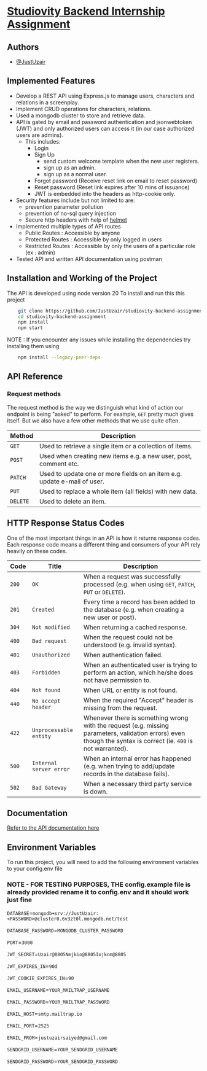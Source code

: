 # [Studiovity Backend Internship Assignment](https://studiovity.notion.site/Backend-Engineer-Assignment-52ce701ca7e240eb841e1f2a84abbf8d)

## Authors

- [@JustUzair](https://www.github.com/JustUzair)

## Implemented Features

- Develop a REST API using Express.js to manage users, characters and relations in a screenplay.
- Implement CRUD operations for characters, relations.
- Used a mongodb cluster to store and retrieve data.
- API is gated by email and password authentication and jsonwebtoken (JWT) and only authorized users can access it (in our case authorized users are admins).
  - This includes:
    - Login
    - Sign Up
      - send custom welcome template when the new user registers.
      - sign up as an admin.
      - sign up as a normal user.
    - Forgot password (Receive reset link on email to reset password)
    - Reset password (Reset link expires after 10 mins of issuance)
    - JWT is embedded into the headers as http-cookie only.
- Security features include but not limited to are:
  - prevention parameter pollution
  - prevention of no-sql query injection
  - Secure http headers with help of [helmet](https://github.com/helmetjs/helmet)
- Implemented multiple types of API routes
  - Public Routes : Accessible by anyone
  - Protected Routes : Accessible by only logged in users
  - Restricted Routes : Accessible by only the users of a particular role (ex : admin)
- Tested API and written API documentation using postman

## Installation and Working of the Project

The API is developed using node version 20
To install and run this this project

```bash
    git clone https://github.com/JustUzair/studiovity-backend-assignment.git
    cd studiovity-backend-assignment
    npm install
    npm start
```

NOTE : If you encounter any issues while installing the dependencies try installing them using

```bash
    npm install --legacy-peer-deps
```

## API Reference

### Request methods

The request method is the way we distinguish what kind of action our endpoint is being "asked" to perform. For example, `GET` pretty much gives itself. But we also have a few other methods that we use quite often.

| Method   | Description                                                              |
| -------- | ------------------------------------------------------------------------ |
| `GET`    | Used to retrieve a single item or a collection of items.                 |
| `POST`   | Used when creating new items e.g. a new user, post, comment etc.         |
| `PATCH`  | Used to update one or more fields on an item e.g. update e-mail of user. |
| `PUT`    | Used to replace a whole item (all fields) with new data.                 |
| `DELETE` | Used to delete an item.                                                  |

## HTTP Response Status Codes

One of the most important things in an API is how it returns response codes. Each response code means a different thing and consumers of your API rely heavily on these codes.

| Code  | Title                   | Description                                                                                                                                                     |
| ----- | ----------------------- | --------------------------------------------------------------------------------------------------------------------------------------------------------------- |
| `200` | `OK`                    | When a request was successfully processed (e.g. when using `GET`, `PATCH`, `PUT` or `DELETE`).                                                                  |
| `201` | `Created`               | Every time a record has been added to the database (e.g. when creating a new user or post).                                                                     |
| `304` | `Not modified`          | When returning a cached response.                                                                                                                               |
| `400` | `Bad request`           | When the request could not be understood (e.g. invalid syntax).                                                                                                 |
| `401` | `Unauthorized`          | When authentication failed.                                                                                                                                     |
| `403` | `Forbidden`             | When an authenticated user is trying to perform an action, which he/she does not have permission to.                                                            |
| `404` | `Not found`             | When URL or entity is not found.                                                                                                                                |
| `440` | `No accept header`      | When the required "Accept" header is missing from the request.                                                                                                  |
| `422` | `Unprocessable entity`  | Whenever there is something wrong with the request (e.g. missing parameters, validation errors) even though the syntax is correct (ie. `400` is not warranted). |
| `500` | `Internal server error` | When an internal error has happened (e.g. when trying to add/update records in the database fails).                                                             |
| `502` | `Bad Gateway`           | When a necessary third party service is down.                                                                                                                   |

## Documentation

[Refer to the API documentation here](https://documenter.getpostman.com/view/20867739/2s9Xy2Nrip)

## Environment Variables

To run this project, you will need to add the following environment variables to your config.env file

### NOTE - FOR TESTING PURPOSES, THE config.example file is already provided rename it to config.env and it should work just fine

`DATABASE`=`mongodb+srv://JustUzair:<PASSWORD>@cluster0.6v3zt0l.mongodb.net/test`

`DATABASE_PASSWORD`=`MONGODB_CLUSTER_PASSWORD`

`PORT`=`3000`

`JWT_SECRET`=`Uzair@8805Nmjkio@8805Iojknm@8805`

`JWT_EXPIRES_IN`=`90d`

`JWT_COOKIE_EXPIRES_IN`=`90`

`EMAIL_USERNAME`=`YOUR_MAILTRAP_USERNAME`

`EMAIL_PASSWORD`=`YOUR_MAILTRAP_PASSWORD`

`EMAIL_HOST`=`smtp.mailtrap.io`

`EMAIL_PORT`=`2525`

`EMAIL_FROM`=`justuzairsaiyed@gmail.com`

`SENDGRID_USERNAME`=`YOUR_SENDGRID_USERNAME`

`SENDGRID_PASSWORD`=`YOUR_SENDGRID_PASSWORD`
